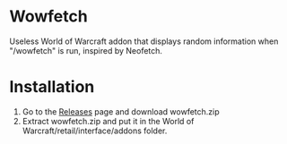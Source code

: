 # Wowfetch
Useless World of Warcraft addon that displays random information when "/wowfetch" is run, inspired by Neofetch.

# Installation
1. Go to the [Releases](https://github.com/VeryGoodNaeme/Wowfetch/releases/) page and download wowfetch.zip
2. Extract wowfetch.zip and put it in the World of Warcraft/retail/interface/addons folder.
